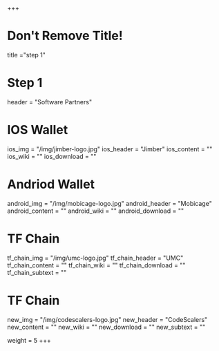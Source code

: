 +++
# Don't Remove Title!
title ="step 1"

# Step 1
header = "Software Partners"

# IOS Wallet
ios_img = "/img/jimber-logo.jpg"
ios_header = "Jimber"
ios_content = ""
ios_wiki = ""
ios_download = ""

# Andriod Wallet
android_img = "/img/mobicage-logo.jpg"
android_header = "Mobicage"
android_content = ""
android_wiki = ""
android_download = ""

# TF Chain
tf_chain_img = "/img/umc-logo.jpg"
tf_chain_header = "UMC"
tf_chain_content = ""
tf_chain_wiki = ""
tf_chain_download = ""
tf_chain_subtext = ""

# TF Chain
new_img = "/img/codescalers-logo.jpg"
new_header = "CodeScalers"
new_content = ""
new_wiki = ""
new_download = ""
new_subtext = ""

weight = 5
+++
